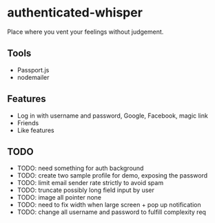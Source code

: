 # authenticated-whisper

Place where you vent your feelings without judgement.

## Tools

- Passport.js
- nodemailer

## Features

- Log in with username and password, Google, Facebook, magic link
- Friends
- Like features

## TODO

- TODO: need something for auth background
- TODO: create two sample profile for demo, exposing the password
- TODO: limit email sender rate strictly to avoid spam
- TODO: truncate possibly long field input by user
- TODO: image all pointer none
- TODO: need to fix width when large screen + pop up notification
- TODO: change all username and password to fulfill complexity req
